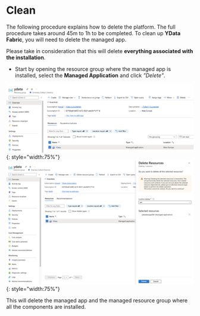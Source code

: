 # Clean

The following procedure explains how to delete the platform. The full procedure takes around 45m to 1h to be completed.
To clean up **YData Fabric**, you will need to delete the managed app.

Please take in consideration that this will delete **everything associated with the installation**.

- Start by opening the resource group where the managed app is installed, select the **Managed Application** and click *"Delete"*.

![azure Fabric resource group](../../../assets/deployment_security/azure/azure_ydata_resourcegroup.png){: style="width:75%"} 
![azure Fabric delete group](../../../assets/deployment_security/azure/azure_delete_resource_group.png){: style="width:75%"} 

This will delete the managed app and the managed resource group where all the components are installed. 
